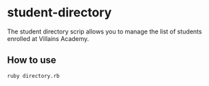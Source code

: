 # student-directory

The student directory scrip allows you to manage the list of students enrolled at Villains Academy.

## How to use ##

```shell
ruby directory.rb
```
